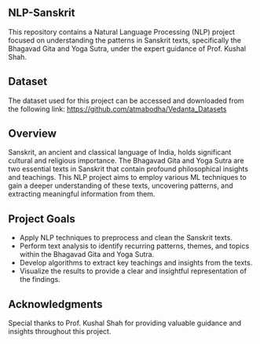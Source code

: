 ## NLP-Sanskrit
This repository contains a Natural Language Processing (NLP) project focused on understanding the patterns in Sanskrit texts, specifically the Bhagavad Gita and Yoga Sutra, under the expert guidance of Prof. Kushal Shah.

## Dataset
The dataset used for this project can be accessed and downloaded from the following link: 
https://github.com/atmabodha/Vedanta_Datasets

## Overview
Sanskrit, an ancient and classical language of India, holds significant cultural and religious importance. The Bhagavad Gita and Yoga Sutra are two essential texts in Sanskrit that contain profound philosophical insights and teachings. This NLP project aims to employ various ML techniques to gain a deeper understanding of these texts, uncovering patterns, and extracting meaningful information from them.

## Project Goals
- Apply NLP techniques to preprocess and clean the Sanskrit texts.
- Perform text analysis to identify recurring patterns, themes, and topics within the Bhagavad Gita and Yoga Sutra.
- Develop algorithms to extract key teachings and insights from the texts.
- Visualize the results to provide a clear and insightful representation of the findings.

## Acknowledgments
Special thanks to Prof. Kushal Shah for providing valuable guidance and insights throughout this project.

